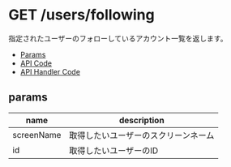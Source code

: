 # GET /users/following

指定されたユーザーのフォローしているアカウント一覧を返します。

- [Params](#params)
- [API Code](/src/endpoints/users/following.js)
- [API Handler Code](/src/handlers/web/users/following.js)

## params


name|description
---|---
screenName|取得したいユーザーのスクリーンネーム
id|取得したいユーザーのID


